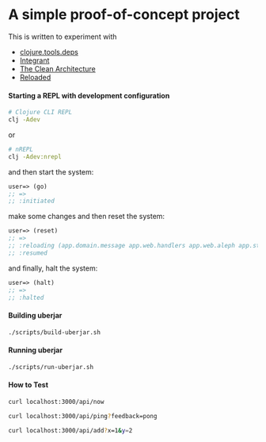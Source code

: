 # A simple proof-of-concept project
  
  This is written to experiment with
 - [clojure.tools.deps](https://github.com/clojure/tools.deps.alpha)
 - [Integrant](https://github.com/weavejester/integrant)
 - [The Clean Architecture](https://blog.cleancoder.com/uncle-bob/2012/08/13/the-clean-architecture.html)
 - [Reloaded](https://github.com/stuartsierra/reloaded) 

#### Starting a REPL with development configuration
```bash
# Clojure CLI REPL
clj -Adev
```
or
```bash
# nREPL
clj -Adev:nrepl
```

and then start the system:
```clojure
user=> (go)
;; =>
;; :initiated
```

make some changes and then reset the system:
```clojure
user=> (reset)
;; =>
;; :reloading (app.domain.message app.web.handlers app.web.aleph app.storage.date-time user app.main)
;; :resumed
```

and finally, halt the system:
```clojure
user=> (halt)
;; =>
;; :halted
```

#### Building uberjar
```bash
./scripts/build-uberjar.sh
```

#### Running uberjar

```bash
./scripts/run-uberjar.sh
```

#### How to Test
```bash
curl localhost:3000/api/now

curl localhost:3000/api/ping?feedback=pong

curl localhost:3000/api/add?x=1&y=2
```
